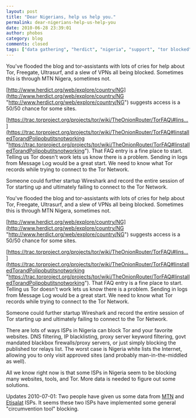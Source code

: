 ```yaml
---
layout: post
title: "Dear Nigerians, help us help you."
permalink: dear-nigerians-help-us-help-you
date: 2010-06-28 23:39:01
author: phobos
category: blog
comments: closed
tags: ["data gathering", "herdict", "nigeria", "support", "tor blocked", "websites blocked"]
---
```


You've flooded the blog and tor-assistants with lots of cries for help about Tor, Freegate, Ultrasurf, and a slew of VPNs all being blocked. Sometimes this is through MTN Nigera, sometimes not.

[http://www.herdict.org/web/explore/country/NG](http://www.herdict.org/web/explore/country/NG "http://www.herdict.org/web/explore/country/NG") suggests access is a 50/50 chance for some sites.

[https://trac.torproject.org/projects/tor/wiki/TheOnionRouter/TorFAQ\#Iins...](https://trac.torproject.org/projects/tor/wiki/TheOnionRouter/TorFAQ#IinstalledTorandPolipobutitsnotworking "https://trac.torproject.org/projects/tor/wiki/TheOnionRouter/TorFAQ#IinstalledTorandPolipobutitsnotworking"). That FAQ entry is a fine place to start. Telling us Tor doesn't work lets us know there is a problem. Sending in logs from Message Log would be a great start. We need to know what Tor records while trying to connect to the Tor Network.

Someone could further startup Wireshark and record the entire session of Tor starting up and ultimately failing to connect to the Tor Network.

<!-- more -->

You've flooded the blog and tor-assistants with lots of cries for help about Tor, Freegate, Ultrasurf, and a slew of VPNs all being blocked. Sometimes this is through MTN Nigera, sometimes not.

[http://www.herdict.org/web/explore/country/NG](http://www.herdict.org/web/explore/country/NG "http://www.herdict.org/web/explore/country/NG") suggests access is a 50/50 chance for some sites.

[https://trac.torproject.org/projects/tor/wiki/TheOnionRouter/TorFAQ\#Iins...](https://trac.torproject.org/projects/tor/wiki/TheOnionRouter/TorFAQ#IinstalledTorandPolipobutitsnotworking "https://trac.torproject.org/projects/tor/wiki/TheOnionRouter/TorFAQ#IinstalledTorandPolipobutitsnotworking"). That FAQ entry is a fine place to start. Telling us Tor doesn't work lets us know there is a problem. Sending in logs from Message Log would be a great start. We need to know what Tor records while trying to connect to the Tor Network.

Someone could further startup Wireshark and record the entire session of Tor starting up and ultimately failing to connect to the Tor Network.

There are lots of ways ISPs in Nigeria can block Tor and your favorite websites. DNS filtering, IP blacklisting, proxy server keyword filtering, govt mandated blackbox firewalls/proxy servers, or just simply blocking the published tor relays list. The worst case is Nigeria white lists the Internet, allowing you to only visit approved sites (and probably man-in-the-middled as well).

All we know right now is that some ISPs in Nigeria seem to be blocking many websites, tools, and Tor. More data is needed to figure out some solutions.

Updates 2010-07-01: Two people have given us some data from [MTN](https://trac.torproject.org/projects/tor/ticket/1645) and [Etisalat](https://trac.torproject.org/projects/tor/ticket/1625) ISPs. It seems these two ISPs have implemented some general "circumvention tool" blocking.
